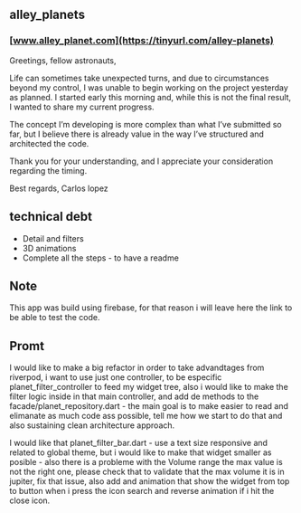 ## alley_planets
### [www.alley_planet.com](https://tinyurl.com/alley-planets)

Greetings, fellow astronauts,

Life can sometimes take unexpected turns, and due to circumstances beyond my control, I was unable to begin working on the project yesterday as planned. I started early this morning and, while this is not the final result, I wanted to share my current progress.

The concept I’m developing is more complex than what I’ve submitted so far, but I believe there is already value in the way I’ve structured and architected the code.

Thank you for your understanding, and I appreciate your consideration regarding the timing.

Best regards,
Carlos lopez

## technical debt
- Detail and filters
- 3D animations
- Complete all the steps - to have a readme

## Note
This app was build using firebase, for that reason i will leave here the link to be able to test the code.

## Promt
I would like to make a big refactor in order to take advandtages from riverpod, i want to use just one controller, to be especific planet_filter_controller to feed my widget tree, also i would like to make the filter logic inside in that main controller, and add de methods to the facade/planet_repository.dart - the main goal is to make easier to read and elimanate as much code ass possible, tell me how we start to do that and also sustaining clean architecture approach.

I would like that planet_filter_bar.dart - use a text size responsive and related to global theme, but i would like to make that widget smaller as posible - also there is a probleme with the Volume range the max value is not the right one, please check that to validate that the max volume it is in jupiter, fix that issue, also add and animation that show the widget from top to button when i press the icon search and reverse animation if i hit the close icon.